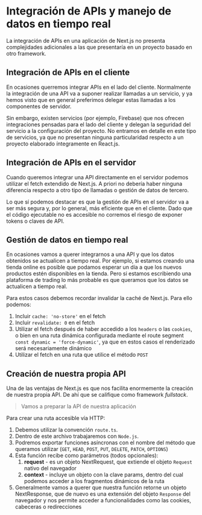 # Integración de APIs y manejo de datos en tiempo real

La integración de APIs en una aplicación de Next.js no presenta complejidades adicionales a las que presentaría en un proyecto basado en otro framework.

## Integración de APIs en el cliente

En ocasiones querremos integrar APIs en el lado del cliente. Normalmente la integración de una API va a suponer realizar llamadas a un servicio, y ya hemos visto que en general preferimos delegar estas llamadas a los componentes de servidor.

Sin embargo, existen servicios (por ejemplo, Firebase) que nos ofrecen integraciones pensadas para el lado del cliente y delegan la seguridad del servicio a la configuración del proyecto. No entramos en detalle en este tipo de servicios, ya que no presentan ninguna particularidad respecto a un proyecto elaborado íntegramente en React.js.

## Integración de APIs en el servidor

Cuando queremos integrar una API directamente en el servidor podemos utilizar el fetch extendido de Next.js. A priori no debería haber ninguna diferencia respecto a otro tipo de llamadas o gestión de datos de tercero.

Lo que sí podemos destacar es que la gestión de APIs en el servidor va a ser más segura y, por lo general, más eficiente que en el cliente. Dado que el código ejecutable no es accesible no corremos el riesgo de exponer tokens o claves de API.

## Gestión de datos en tiempo real

En ocasiones vamos a querer integrarnos a una API y que los datos obtenidos se actualicen a tiempo real. Por ejemplo, si estamos creando una tienda online es posible que podamos esperar un día a que los nuevos productos estén disponibles en la tienda. Pero si estamos escribiendo una plataforma de trading lo más probable es que queramos que los datos se actualicen a tiempo real.

Para estos casos debemos recordar invalidar la caché de Next.js. Para ello podemos:

1. Incluir `cache: 'no-store'` en el fetch
1. Incluir `revalidate: 0` en el fetch
1. Utilizar el fetch después de haber accedido a los `headers` o las `cookies`, o bien en una ruta dinámica configurada mediante el route segment `const dynamic = 'force-dynamic'`, ya que en estos casos el renderizado será necesariamente dinámico
1. Utilizar el fetch en una ruta que utilice el método `POST`

## Creación de nuestra propia API

Una de las ventajas de Next.js es que nos facilita enormemente la creación de nuestra propia API. De ahí que se califique como framework _fullstack_.

> Vamos a preparar la API de nuestra aplicación

Para crear una ruta accesible vía HTTP:

1. Debemos utilizar la convención `route.ts`.
1. Dentro de este archivo trabajaremos con `Node.js`.
1. Podremos exportar funciones asíncronas con el nombre del método que queramos utilizar (`GET`, `HEAD`, `POST`, `PUT`, `DELETE`, `PATCH`, `OPTIONS`)
1. Esta función recibe como parámetros (todos opcionales):
   1. **request** - es un objeto NextRequest, que extiende el objeto `Request` nativo del navegador
   1. **context** - incluye un objeto con la clave params, dentro del cual podemos acceder a los fragmentos dinámicos de la ruta
1. Generalmente vamos a querer que nuestra función retorne un objeto NextResponse, que de nuevo es una extensión del objeto `Response` del navegador y nos permite acceder a funcionalidades como las cookies, cabeceras o redirecciones
